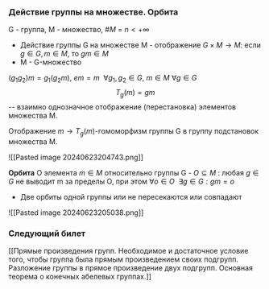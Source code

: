 ### Действие группы на множестве. Орбита
G - группа, M - множество, $\#M\ =\ n< +\infty$
- Действие группы G на множестве M -
	отображение $G\times M\rightarrow M$: если $g\in G,m\in M$, то $gm\in M$
- M - G-множество

$(g_1g_2)m=g_1(g_2m)$, $em=m\ \ \forall g_1,g_2\in G$,   $m\in M$
$\forall g \in G$$$T_g(m)=gm$$
-- взаимно однозначное отображение (перестановка) элементов множества M.

Отображение $m\rightarrow T_g(m)$-гомоморфизм группы G в группу подстановок множества M.

![[Pasted image 20240623204743.png]]

**Орбита** O элемента $m\in M$ относительно группы G - $O\subseteq M$ : любая $g\in G$ не выводит m за пределы O, при этом $\forall o \in O\ \  \exists g\in G: gm  = o$
- Две орбиты одной группы или не пересекаются или совпадают

![[Pasted image 20240623205038.png]]

### Следующий билет

[[Прямые произведения групп. Необходимое и достаточное условие того, чтобы группа была прямым произведением своих подгрупп. Разложение группы в прямое произведение двух подгрупп. Основная теорема о конечных абелевых группах.]]